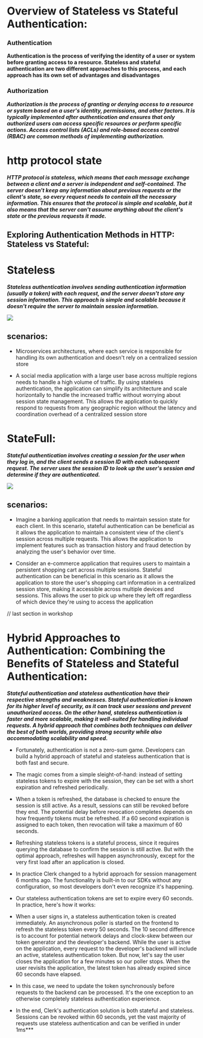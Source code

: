 # Overview of Stateless vs Stateful Authentication:

### Authentication

**Authentication is the process of verifying the identity of a user or system before granting access to a resource. Stateless and stateful authentication are two different approaches to this process, and each approach has its own set of advantages and disadvantages**



### Authorization
***Authorization is the process of granting or denying access to a resource or system based on a user's identity, permissions, and other factors. It is typically implemented after authentication and ensures that only authorized users can access specific resources or perform specific actions. Access control lists (ACLs) and role-based access control (RBAC) are common methods of implementing authorization.***


# http protocol state

***HTTP protocol is stateless, which means that each message exchange between a client and a server is independent and self-contained. The server doesn't keep any information about previous requests or the client's state, so every request needs to contain all the necessary information. This ensures that the protocol is simple and scalable, but it also means that the server can't assume anything about the client's state or the previous requests it made.***

## Exploring Authentication Methods in HTTP: Stateless vs Stateful:

# Stateless
***Stateless authentication involves sending authentication information (usually a token) with each request, and the server doesn't store any session information. This approach is simple and scalable because it doesn't require the server to maintain session information.***

![](https://iq.opengenus.org/content/images/2020/03/token_auth.png)

## scenarios:
- Microservices architectures, where each service is responsible for handling its own authentication and doesn't rely on a centralized session store

- A social media application with a large user base across multiple regions needs to handle a high volume of traffic. By using stateless authentication, the application can simplify its architecture and scale horizontally to handle the increased traffic without worrying about session state management. This allows the application to quickly respond to requests from any geographic region without the latency and coordination overhead of a centralized session store


# StateFull:

***Stateful authentication involves creating a session for the user when they log in, and the client sends a session ID with each subsequent request. The server uses the session ID to look up the user's session and determine if they are authenticated.***

![](https://iq.opengenus.org/content/images/2020/03/session_auth.png)

## scenarios:

- Imagine a banking application that needs to maintain session state for each client. In this scenario, stateful authentication can be beneficial as it allows the application to maintain a consistent view of the client's session across multiple requests. This allows the application to implement features such as transaction history and fraud detection by analyzing the user's behavior over time.

- Consider an e-commerce application that requires users to maintain a persistent shopping cart across multiple sessions. Stateful authentication can be beneficial in this scenario as it allows the application to store the user's shopping cart information in a centralized session store, making it accessible across multiple devices and sessions. This allows the user to pick up where they left off regardless of which device they're using to access the application


// last section in workshop

# Hybrid Approaches to Authentication: Combining the Benefits of Stateless and Stateful Authentication:

***Stateful authentication and stateless authentication have their respective strengths and weaknesses. Stateful authentication is known for its higher level of security, as it can track user sessions and prevent unauthorized access. On the other hand, stateless authentication is faster and more scalable, making it well-suited for handling individual requests. A hybrid approach that combines both techniques can deliver the best of both worlds, providing strong security while also accommodating scalability and speed.***

- Fortunately, authentication is not a zero-sum game. Developers can build a hybrid approach of stateful and stateless authentication that is both fast and secure.

- The magic comes from a simple sleight-of-hand: instead of setting stateless tokens to expire with the session, they can be set with a short expiration and refreshed periodically.

- When a token is refreshed, the database is checked to ensure the session is still active. As a result, sessions can still be revoked before they end. The potential delay before revocation completes depends on how frequently tokens must be refreshed. If a 60 second expiration is assigned to each token, then revocation will take a maximum of 60 seconds.

- Refreshing stateless tokens is a stateful process, since it requires querying the database to confirm the session is still active. But with the optimal approach, refreshes will happen asynchronously, except for the very first load after an application is closed.

- In practice
Clerk changed to a hybrid approach for session management 6 months ago. The functionality is built-in to our SDKs without any configuration, so most developers don't even recognize it's happening.

- Our stateless authentication tokens are set to expire every 60 seconds. In practice, here's how it works:

- When a user signs in, a stateless authentication token is created immediately.
An asynchronous poller is started on the frontend to refresh the stateless token every 50 seconds. The 10 second difference is to account for potential network delays and clock-skew between our token generator and the developer's backend.
While the user is active on the application, every request to the developer's backend will include an active, stateless authentication token.
But now, let's say the user closes the application for a few minutes so our poller stops. When the user revisits the application, the latest token has already expired since 60 seconds have elapsed.

- In this case, we need to update the token synchronously before requests to the backend can be processed. It's the one exception to an otherwise completely stateless authentication experience.

- In the end, Clerk's authentication solution is both stateful and stateless. Sessions can be revoked within 60 seconds, yet the vast majority of requests use stateless authentication and can be verified in under 1ms***